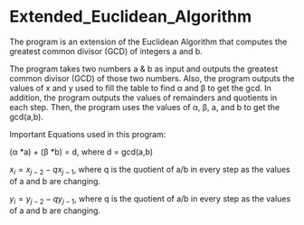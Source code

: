 # Extended_Euclidean_Algorithm
The program is an extension of the Euclidean Algorithm that computes the greatest common divisor (GCD) of integers a and b.

The program takes two numbers a & b as input and outputs the greatest common divisor (GCD) of those two numbers. Also, the program outputs the values of x and y used to fill the table to find α and β to get the gcd. In addition, the program outputs the values of remainders and quotients in each step. Then, the program uses the values of α, β, a, and b to get the gcd(a,b). 

Important Equations used in this program: 

(α *a) + (β *b) = d, where d = gcd(a,b)

$x_{i}=x_{j-2}-qx_{j-1}$, where q is the quotient of a/b in every step as the values of a and b are changing. 

$y_{i}=y_{j-2}-qy_{j-1}$, where q is the quotient of a/b in every step as the values of a and b are changing. 
